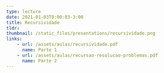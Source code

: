 ```yaml
---
type: lecture
date: 2021-01-03T0:00:03-3:00
title: Recursividade
tldr: 
thumbnail: /static_files/presentations/recursividade.png
links: 
    - url: /assets/aulas/recursividade.pdf
      name: Parte 1
    - url: /assets/aulas/recursao-resolucao-problemas.pdf
      name: Parte 2
---
```


